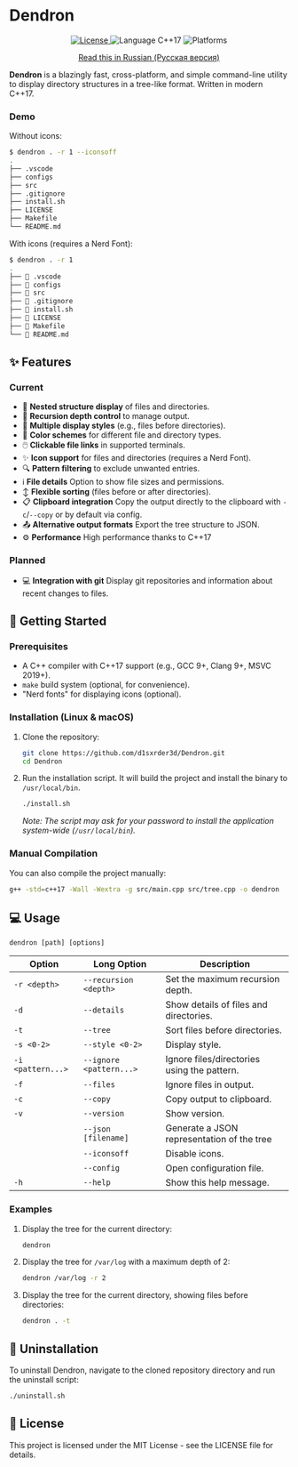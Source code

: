 # Dendron

<p align="center">
  <a href="https://github.com/d1sxrder3d/Dendron/blob/main/LICENSE">
    <img src="https://img.shields.io/badge/License-MIT-blue.svg" alt="License">
  </a>
  <img src="https://img.shields.io/badge/language-C%2B%2B17-blue.svg" alt="Language C++17">
  <img src="https://img.shields.io/badge/platform-Linux%20%7C%20macOS%20%7C%20Windows-lightgrey.svg" alt="Platforms">
</p>

<p align="center">
  <a href="docs/ru/README_ru.md">Read this in Russian (Русская версия)</a>
</p>



**Dendron** is a blazingly fast, cross-platform, and simple command-line utility to display directory structures in a tree-like format. Written in modern C++17.

### Demo

Without icons:
```sh
$ dendron . -r 1 --iconsoff
.
├── .vscode
├── configs
├── src
├── .gitignore
├── install.sh
├── LICENSE
├── Makefile
└── README.md
```

With icons (requires a Nerd Font):
```sh
$ dendron . -r 1
.
├──  .vscode
├──  configs
├──  src
├──  .gitignore
├──  install.sh
├──  LICENSE
├──  Makefile
└──  README.md
```

## ✨ Features

### Current
- 🌳 **Nested structure display** of files and directories.
- 📏 **Recursion depth control** to manage output.
- 🎨 **Multiple display styles** (e.g., files before directories).
- 🌈 **Color schemes** for different file and directory types.
- 🖱️ **Clickable file links** in supported terminals.
- ✨ **Icon support** for files and directories (requires a Nerd Font).
- 🔍 **Pattern filtering** to exclude unwanted entries.
- ℹ️ **File details** Option to show file sizes and permissions.
- ↕️ **Flexible sorting** (files before or after directories).
- 📋 **Clipboard integration** Copy the output directly to the clipboard with `-c`/`--copy` or by default via config.
- 📤 **Alternative output formats** Export the tree structure to JSON.
- ⚙️ **Performance** High performance thanks to C++17

### Planned

- 💻 **Integration with git** Display git repositories and information about recent changes to files.

## 🚀 Getting Started

### Prerequisites
- A C++ compiler with C++17 support (e.g., GCC 9+, Clang 9+, MSVC 2019+).
- `make` build system (optional, for convenience).
- "Nerd fonts" for displaying icons (optional).

### Installation (Linux & macOS)

1.  Clone the repository:
    ```sh
    git clone https://github.com/d1sxrder3d/Dendron.git
    cd Dendron
    ```
2.  Run the installation script. It will build the project and install the binary to `/usr/local/bin`.
    ```sh
    ./install.sh
    ```
    *Note: The script may ask for your password to install the application system-wide (`/usr/local/bin`).*

### Manual Compilation
You can also compile the project manually:
```sh
g++ -std=c++17 -Wall -Wextra -g src/main.cpp src/tree.cpp -o dendron
```

## 💻 Usage

```
dendron [path] [options]
```
<h id="section_flags"></h>

| Option         | Long Option           | Description                                                              |
|----------------|-----------------------|--------------------------------------------------------------------------|
| `-r <depth>`   | `--recursion <depth>` | Set the maximum recursion depth.                                         |
| `-d`    | `--details`  | Show details of files and directories.     |
| `-t`           | `--tree`              | Sort files before directories.                                           |
| `-s <0-2>`     | `--style <0-2>`       | Display style. |
| `-i <pattern...>` | `--ignore <pattern...>`  | Ignore files/directories using the pattern. |
| `-f`           | `--files`             | Ignore files in output. |
| `-c`           | `--copy`              | Copy output to clipboard. |
| `-v`           | `--version`           | Show version. |
|| `--json [filename]`| Generate a JSON representation of the tree |
|                | `--iconsoff`          | Disable icons.             |
|                | `--config`            | Open configuration file.             |
| `-h`           | `--help`              | Show this help message.                                                   |

### Examples
1.  Display the tree for the current directory:
    ```sh
    dendron
    ```
2.  Display the tree for `/var/log` with a maximum depth of 2:
    ```sh
    dendron /var/log -r 2
    ```
3.  Display the tree for the current directory, showing files before directories:
    ```sh
    dendron . -t
    ```

## 🔧 Uninstallation
To uninstall Dendron, navigate to the cloned repository directory and run the uninstall script:
```sh
./uninstall.sh
```

## 📜 License
This project is licensed under the MIT License - see the LICENSE file for details.
